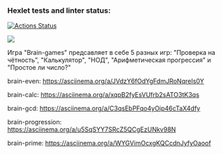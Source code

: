 ### Hexlet tests and linter status:
[![Actions Status](https://github.com/presimos/frontend-project-44/actions/workflows/hexlet-check.yml/badge.svg)](https://github.com/presimos/frontend-project-44/actions)

<a href="https://codeclimate.com/github/presimos/frontend-project-44/maintainability"><img src="https://api.codeclimate.com/v1/badges/07612a5ad323d9699c71/maintainability" /></a>

Игра "Brain-games" предсавляет в себе 5 разных игр: "Проверка на чётность", "Калькулятор", "НОД", "Арифметическая прогрессия" и "Простое ли число?"

brain-even: https://asciinema.org/a/JVdzY6fOdYgFdmJRoNqreIs0Y

brain-calc: https://asciinema.org/a/xqpB2fyEsVUfrb2sATO3tK3qs

brain-gcd: https://asciinema.org/a/C3qsEbPFqo4yOip46cTaX4dfy

brain-progression: https://asciinema.org/a/u5SqSYY7SRcZ5QCgEzUNkv98N

brain-prime: https://asciinema.org/a/WYGVimOcxgKQCcdnJyfyOaoof